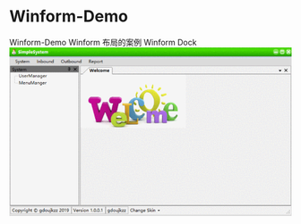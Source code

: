 # Winform-Demo
Winform-Demo
Winform 布局的案例
Winform Dock
![image](https://github.com/gdoujkzz/Resource/blob/master/image/winform-dock-finally.gif)
